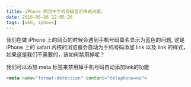 ```yaml
---
title: iPhone 网页中手机号码显示样式问题。
date: 2016-06-26 22:05:26
tags: [web, iphone]
---
```


我们在做 iPhone 上的网页的时候会遇到手机号码莫名显示为蓝色的问题,
这是 iPhone 上的 safari 内核的浏览器会自动为手机号码添加 link 以及 link 的样式，
如果这是我们不需要的，该如何禁用掉呢？

<!--more-->

我们可以添加 meta 标签来禁用掉手机号码自动添加link的功能

```html
<meta name="format-detection" content="telephone=no">
```